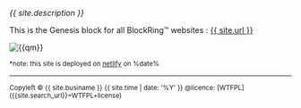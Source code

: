 
*{{ site.description }}*

This is the Genesis block for all BlockRing™ websites :
 [{{ site.url }}]({{site.url}})

![{{qm}}](https://placebeard.it/1200x600)

<small>*note: this site is deployed on [netlify][nl] on %date%</small>
<hr>
<small>
Copyleft <span class="copyleft">&copy;</span> {{ site.businame }} {{ site.time | date: '%Y' }}
@licence: <http://www.wtfpl.net> [WTFPL]({{site.search_url}}=WTFPL+license)
</small>

<!-- @license   http://www.gnu.org/copyleft/lesser.html LGPL-->

[nl]: https://app.netlify.com/sites/{{site.netname}}/deploys


